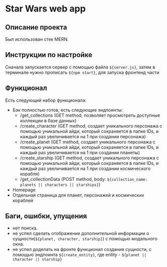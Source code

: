 # Star Wars web app

## Описание проекта

Был использован стек MERN.

## Инструкции по настройке

Сначала запускается сервер с помощью файла `${server.js}`, затем в терминале нужно прописать `${npm start}`, для запуска фронтенд части

## Функционал

Есть следующий набор функционала:

- Бэк полностью готов, есть следующие эндпоинты:
  - /get_collections (GET method, позволяет просмотреть доступные коллекции в базе данных)
  - /create_character (GET method, создает уникального персонажа с помощью уникальной айди, который сохраняется в папке IDs, и каждый раз увеличивается на 1 при создании персонажа)
  - /create_planet (GET method, создает уникального персонажа с помощью уникальной айди, который сохраняется в папке IDs, и каждый раз увеличивается на 1 при создании планеты)
  - /create_starship (GET method, создает уникального персонажа с помощью уникальной айди, который сохраняется в папке IDs, и каждый раз увеличивается на 1 при создании космического корабля)
  - /get_collectionData (POST method, body: `${collection_name: planets || characters || starships}`)
- Homepage
- Отдельная страница для планет, персонажей и космических кораблей

## Баги, ошибки, упущения

- нет поиска.
- не успел сделать отображение дополнительной информации о сущности(`${planet, character, starship}`) с помощью модального окна.
- не успел доделать на фронте функционал создания сущности, с помощью эндпоинта `${create_entity}`, где entity - `${planet || character || starship}`
